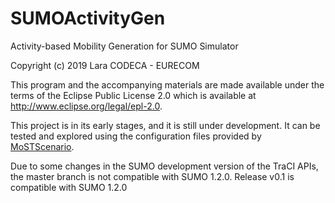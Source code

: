# SUMOActivityGen
Activity-based Mobility Generation for SUMO Simulator

Copyright (c) 2019 Lara CODECA - EURECOM

This program and the accompanying materials are made available under the
terms of the Eclipse Public License 2.0 which is available at http://www.eclipse.org/legal/epl-2.0.

This project is in its early stages, and it is still under development.
It can be tested and explored using the configuration files provided by [MoSTScenario](https://github.com/lcodeca/MoSTScenario).

Due to some changes in the SUMO development version of the TraCI APIs, the master branch is not compatible with SUMO 1.2.0.
Release v0.1 is compatible with SUMO 1.2.0